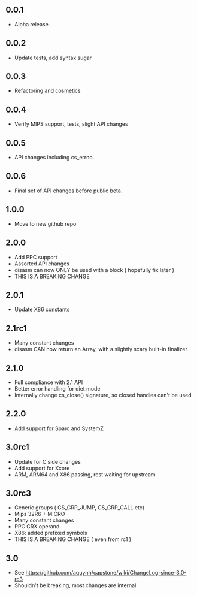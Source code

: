 ## 0.0.1
* Alpha release.

## 0.0.2
* Update tests, add syntax sugar

## 0.0.3
* Refactoring and cosmetics

## 0.0.4
* Verify MIPS support, tests, slight API changes

## 0.0.5
* API changes including cs_errno.

## 0.0.6
* Final set of API changes before public beta.

## 1.0.0
* Move to new github repo

## 2.0.0
* Add PPC support
* Assorted API changes
* disasm can now ONLY be used with a block ( hopefully fix later )
* THIS IS A BREAKING CHANGE

## 2.0.1
* Update X86 constants

## 2.1rc1
* Many constant changes
* disasm CAN now return an Array, with a slightly scary built-in finalizer

## 2.1.0
* Full compliance with 2.1 API
* Better error handling for diet mode
* Internally change cs_close() signature, so closed handles can't be used

## 2.2.0
* Add support for Sparc and SystemZ

## 3.0rc1
* Update for C side changes
* Add support for Xcore
* ARM, ARM64 and X86 passing, rest waiting for upstream

## 3.0rc3
* Generic groups ( CS_GRP_JUMP, CS_GRP_CALL etc)
* Mips 32R6 + MICRO
* Many constant changes
* PPC CRX operand
* X86: added prefixed symbols
* THIS IS A BREAKING CHANGE ( even from rc1 )

## 3.0
* See https://github.com/aquynh/capstone/wiki/ChangeLog-since-3.0-rc3
* Shouldn't be breaking, most changes are internal.
